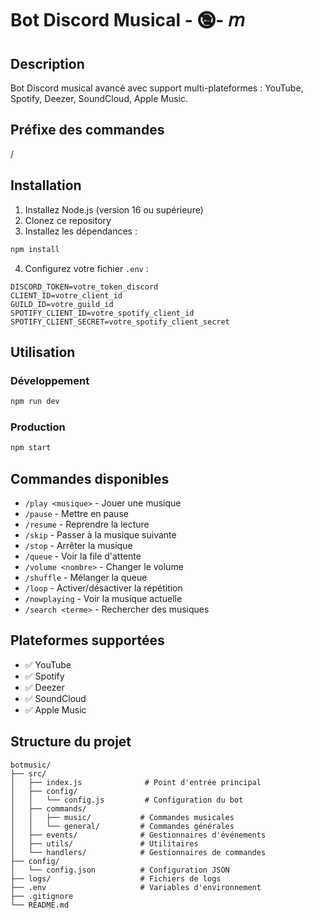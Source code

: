 # Bot Discord Musical - 🕲- 𝘮

## Description
Bot Discord musical avancé avec support multi-plateformes : YouTube, Spotify, Deezer, SoundCloud, Apple Music.

## Préfixe des commandes
/

## Installation

1. Installez Node.js (version 16 ou supérieure)
2. Clonez ce repository
3. Installez les dépendances :
```bash
npm install
```

4. Configurez votre fichier `.env` :
```
DISCORD_TOKEN=votre_token_discord
CLIENT_ID=votre_client_id
GUILD_ID=votre_guild_id
SPOTIFY_CLIENT_ID=votre_spotify_client_id
SPOTIFY_CLIENT_SECRET=votre_spotify_client_secret
```

## Utilisation

### Développement
```bash
npm run dev
```

### Production
```bash
npm start
```

## Commandes disponibles

- `/play <musique>` - Jouer une musique
- `/pause` - Mettre en pause
- `/resume` - Reprendre la lecture
- `/skip` - Passer à la musique suivante
- `/stop` - Arrêter la musique
- `/queue` - Voir la file d'attente
- `/volume <nombre>` - Changer le volume
- `/shuffle` - Mélanger la queue
- `/loop` - Activer/désactiver la répétition
- `/nowplaying` - Voir la musique actuelle
- `/search <terme>` - Rechercher des musiques

## Plateformes supportées

- ✅ YouTube
- ✅ Spotify
- ✅ Deezer
- ✅ SoundCloud
- ✅ Apple Music

## Structure du projet

```
botmusic/
├── src/
│   ├── index.js              # Point d'entrée principal
│   ├── config/
│   │   └── config.js         # Configuration du bot
│   ├── commands/
│   │   ├── music/           # Commandes musicales
│   │   └── general/         # Commandes générales
│   ├── events/              # Gestionnaires d'événements
│   ├── utils/               # Utilitaires
│   └── handlers/            # Gestionnaires de commandes
├── config/
│   └── config.json          # Configuration JSON
├── logs/                    # Fichiers de logs
├── .env                     # Variables d'environnement
├── .gitignore
└── README.md
```
